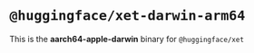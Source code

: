 # `@huggingface/xet-darwin-arm64`

This is the **aarch64-apple-darwin** binary for `@huggingface/xet`
